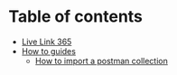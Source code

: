 # Table of contents

* [Live Link 365](README.md)
* [How to guides](how-to-guides.md)
  * [How to import a postman collection](how-to-import.md)

